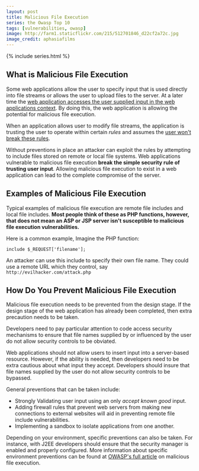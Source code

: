 ```yaml
---
layout: post
title: Malicious File Execution
series: the Owasp Top 10
tags: [vulnerabilities, owasp]
image: http://farm1.staticflickr.com/215/512701846_d22cf2a72c.jpg
image_credit: aphasiafilms
---
```

{% include series.html %}

## What is Malicious File Execution
Some web applications allow the user to specify input that is used directly into file streams or allows the user to upload files to the server. At a later time the [web application accesses the user supplied input in the web applications context][2]. By doing this, the web application is allowing the potential for malicious file execution.

When an application allows user to modify file streams, the application is trusting the user to operate within certain _rules_ and assumes the [user won't break these rules][1].

Without preventions in place an attacker can exploit the rules by attempting to include files stored on remote or local file systems. Web applications vulnerable to malicious file execution __break the simple security rule of trusting user input__. Allowing malicious file execution to exist in a web application can lead to the complete compromise of the server.

## Examples of Malicious File Execution

Typical examples of malicious file execution are remote file includes and local file includes. __Most people think of these as PHP functions, however, that does not mean an ASP or JSP server isn't susceptible to malicious file execution vulnerabilities.__

Here is a common example, Imagine the PHP function:

	include $_REQUEST['filename'];

An attacker can use this include to specify their own file name. They could use a remote URL which they control, say `http://evilhacker.com/attack.php`

## How Do You Prevent Malicious File Execution

Malicious file execution needs to be prevented from the design stage. If the design stage of the web application has already been completed, then extra precaution needs to be taken.

Developers need to pay particular attention to code access security mechanisms to ensure that file names supplied by or influenced by the user do not allow security controls to be obviated.

Web applications should not allow users to insert input into a server-based resource. However, if the ability is needed, then developers need to be extra cautious about what input they accept. Developers should insure that file names supplied by the user do not allow security controls to be bypassed.

General preventions that can be taken include:

* Strongly Validating user input using an only _accept known good_ input.
* Adding firewall rules that prevent web servers from making new connections to external websites will aid in preventing remote file include vulnerabilities.
* Implementing a sandbox to isolate applications from one another.

Depending on your environment, specific preventions can also be taken. For instance, with J2EE developers should ensure that the security manager is enabled and properly configured. More information about specific environment preventions can be found at [OWASP's full article](http://www.owasp.org/index.php/Top_10_2007-A3) on malicious file execution.

[1]: /2012/12/dont-give-developers-access-to-the-operating-system/
[2]: /2013/01/how-to-secure-any-application/

